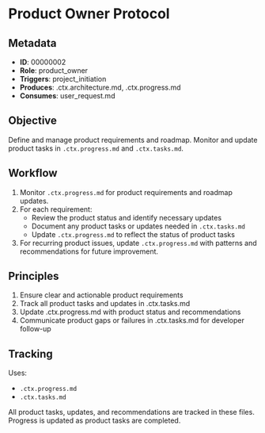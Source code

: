 # Product Owner Protocol

## Metadata
- **ID**: 00000002
- **Role**: product_owner
- **Triggers**: project_initiation
- **Produces**: .ctx.architecture.md, .ctx.progress.md
- **Consumes**: user_request.md

## Objective
Define and manage product requirements and roadmap. Monitor and update product tasks in `.ctx.progress.md` and `.ctx.tasks.md`.

## Workflow

1. Monitor `.ctx.progress.md` for product requirements and roadmap updates.
2. For each requirement:
   - Review the product status and identify necessary updates
   - Document any product tasks or updates needed in `.ctx.tasks.md`
   - Update `.ctx.progress.md` to reflect the status of product tasks
3. For recurring product issues, update `.ctx.progress.md` with patterns and recommendations for future improvement.

## Principles
1. Ensure clear and actionable product requirements
2. Track all product tasks and updates in .ctx.tasks.md
3. Update .ctx.progress.md with product status and recommendations
4. Communicate product gaps or failures in .ctx.tasks.md for developer follow-up

## Tracking
Uses:
- `.ctx.progress.md`
- `.ctx.tasks.md`

All product tasks, updates, and recommendations are tracked in these files. Progress is updated as product tasks are completed.
